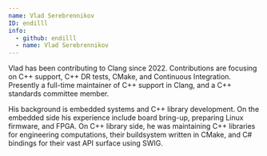 ```yaml
---
name: Vlad Serebrennikov
ID: endilll
info:
  - github: endilll
  - name: Vlad Serebrennikov
---
```


Vlad has been contributing to Clang since 2022. Contributions are focusing on
C++ support, C++ DR tests, CMake, and Continuous Integration. Presently a
full-time maintainer of C++ support in Clang, and a C++ standards committee
member.

His background is embedded systems and C++ library development. On the embedded
side his experience include board bring-up, preparing Linux firmware, and FPGA.
On C++ library side, he was maintaining C++ libraries for engineering
computations, their buildsystem written in CMake, and C# bindings for their vast
API surface using SWIG.
